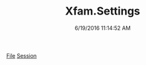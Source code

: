 ﻿---
title: Xfam.Settings
date: 6/19/2016 11:14:52 AM
---

[File](T-Xfam.Settings.File.html)
[Session](T-Xfam.Settings.Session.html)
